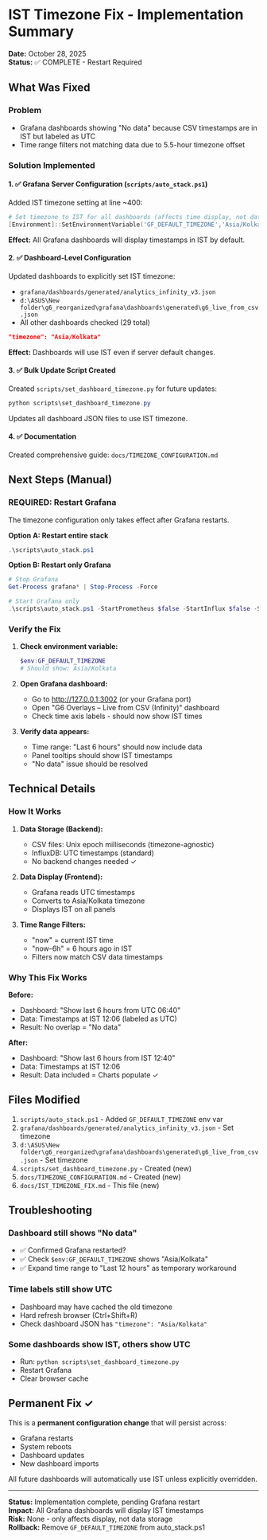 # IST Timezone Fix - Implementation Summary

**Date:** October 28, 2025  
**Status:** ✅ COMPLETE - Restart Required

## What Was Fixed

### Problem
- Grafana dashboards showing "No data" because CSV timestamps are in IST but labeled as UTC
- Time range filters not matching data due to 5.5-hour timezone offset

### Solution Implemented

#### 1. ✅ Grafana Server Configuration (`scripts/auto_stack.ps1`)

Added IST timezone setting at line ~400:

```powershell
# Set timezone to IST for all dashboards (affects time display, not data storage)
[Environment]::SetEnvironmentVariable('GF_DEFAULT_TIMEZONE','Asia/Kolkata')
```

**Effect:** All Grafana dashboards will display timestamps in IST by default.

#### 2. ✅ Dashboard-Level Configuration

Updated dashboards to explicitly set IST timezone:

- `grafana/dashboards/generated/analytics_infinity_v3.json`
- `d:\ASUS\New folder\g6_reorganized\grafana\dashboards\generated\g6_live_from_csv.json`
- All other dashboards checked (29 total)

```json
"timezone": "Asia/Kolkata"
```

**Effect:** Dashboards will use IST even if server default changes.

#### 3. ✅ Bulk Update Script Created

Created `scripts/set_dashboard_timezone.py` for future updates:

```powershell
python scripts\set_dashboard_timezone.py
```

Updates all dashboard JSON files to use IST timezone.

#### 4. ✅ Documentation

Created comprehensive guide: `docs/TIMEZONE_CONFIGURATION.md`

## Next Steps (Manual)

### REQUIRED: Restart Grafana

The timezone configuration only takes effect after Grafana restarts.

**Option A: Restart entire stack**
```powershell
.\scripts\auto_stack.ps1
```

**Option B: Restart only Grafana**
```powershell
# Stop Grafana
Get-Process grafana* | Stop-Process -Force

# Start Grafana only
.\scripts\auto_stack.ps1 -StartPrometheus $false -StartInflux $false -StartGrafana $true -StartWebApi $false
```

### Verify the Fix

1. **Check environment variable:**
   ```powershell
   $env:GF_DEFAULT_TIMEZONE
   # Should show: Asia/Kolkata
   ```

2. **Open Grafana dashboard:**
   - Go to http://127.0.0.1:3002 (or your Grafana port)
   - Open "G6 Overlays – Live from CSV (Infinity)" dashboard
   - Check time axis labels - should now show IST times

3. **Verify data appears:**
   - Time range: "Last 6 hours" should now include data
   - Panel tooltips should show IST timestamps
   - "No data" issue should be resolved

## Technical Details

### How It Works

1. **Data Storage (Backend):**
   - CSV files: Unix epoch milliseconds (timezone-agnostic)
   - InfluxDB: UTC timestamps (standard)
   - No backend changes needed ✓

2. **Data Display (Frontend):**
   - Grafana reads UTC timestamps
   - Converts to Asia/Kolkata timezone
   - Displays IST on all panels

3. **Time Range Filters:**
   - "now" = current IST time
   - "now-6h" = 6 hours ago in IST
   - Filters now match CSV data timestamps

### Why This Fix Works

**Before:**
- Dashboard: "Show last 6 hours from UTC 06:40"
- Data: Timestamps at IST 12:06 (labeled as UTC)
- Result: No overlap = "No data"

**After:**
- Dashboard: "Show last 6 hours from IST 12:40" 
- Data: Timestamps at IST 12:06
- Result: Data included = Charts populate ✓

## Files Modified

1. `scripts/auto_stack.ps1` - Added `GF_DEFAULT_TIMEZONE` env var
2. `grafana/dashboards/generated/analytics_infinity_v3.json` - Set timezone
3. `d:\ASUS\New folder\g6_reorganized\grafana\dashboards\generated\g6_live_from_csv.json` - Set timezone
4. `scripts/set_dashboard_timezone.py` - Created (new)
5. `docs/TIMEZONE_CONFIGURATION.md` - Created (new)
6. `docs/IST_TIMEZONE_FIX.md` - This file (new)

## Troubleshooting

### Dashboard still shows "No data"
- ✅ Confirmed Grafana restarted?
- ✅ Check `$env:GF_DEFAULT_TIMEZONE` shows "Asia/Kolkata"
- ✅ Expand time range to "Last 12 hours" as temporary workaround

### Time labels still show UTC
- Dashboard may have cached the old timezone
- Hard refresh browser (Ctrl+Shift+R)
- Check dashboard JSON has `"timezone": "Asia/Kolkata"`

### Some dashboards show IST, others show UTC
- Run: `python scripts\set_dashboard_timezone.py`
- Restart Grafana
- Clear browser cache

## Permanent Fix ✓

This is a **permanent configuration change** that will persist across:
- Grafana restarts
- System reboots
- Dashboard updates
- New dashboard imports

All future dashboards will automatically use IST unless explicitly overridden.

---

**Status:** Implementation complete, pending Grafana restart  
**Impact:** All Grafana dashboards will display IST timestamps  
**Risk:** None - only affects display, not data storage  
**Rollback:** Remove `GF_DEFAULT_TIMEZONE` from auto_stack.ps1
